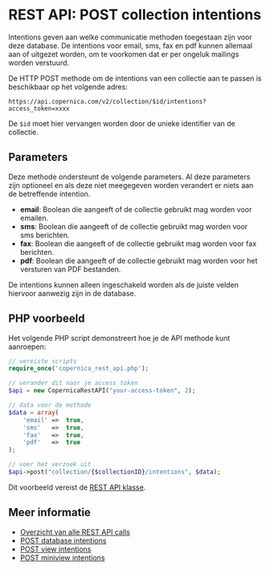 # REST API: POST collection intentions

Intentions geven aan welke communicatie methoden toegestaan zijn voor deze 
database. De intentions voor email, sms, fax en pdf kunnen allemaal aan of 
uitgezet worden, om te voorkomen dat er per ongeluk mailings worden verstuurd.

De HTTP POST methode om de intentions van een collectie aan te passen 
is beschikbaar op het volgende adres:

`https://api.copernica.com/v2/collection/$id/intentions?access_token=xxxx`

De `$id` moet hier vervangen worden door de unieke identifier van de collectie. 

## Parameters

Deze methode ondersteunt de volgende parameters. Al deze parameters zijn 
optioneel en als deze niet meegegeven worden verandert er niets aan de 
betreffende intention.

* **email**: Boolean die aangeeft of de collectie gebruikt mag worden 
voor emailen.
* **sms**: Boolean die aangeeft of de collectie gebruikt mag worden 
voor sms berichten.
* **fax**: Boolean die aangeeft of de collectie gebruikt mag worden 
voor fax berichten.
* **pdf**: Boolean die aangeeft of de collectie gebruikt mag worden 
voor het versturen van PDF bestanden.

De intentions kunnen alleen ingeschakeld worden als de juiste velden hiervoor 
aanwezig zijn in de database.

## PHP voorbeeld

Het volgende PHP script demonstreert hoe je de API methode kunt aanroepen:

```php
// vereiste scripts
require_once('copernica_rest_api.php');

// verander dit naar je access token
$api = new CopernicaRestAPI("your-access-token", 2);

// data voor de methode
$data = array(
    'email' =>  true,
    'sms'   =>  true,
    'fax'   =>  true,
    'pdf'   =>  true
);

// voer het verzoek uit
$api->post("collection/{$collectionID}/intentions", $data);
```

Dit voorbeeld vereist de [REST API klasse](rest-php).

## Meer informatie

* [Overzicht van alle REST API calls](./rest-api)
* [POST database intentions](./rest-post-database-intentions)
* [POST view intentions](./rest-post-view-intentions)
* [POST miniview intentions](./rest-post-miniview-intentions)

